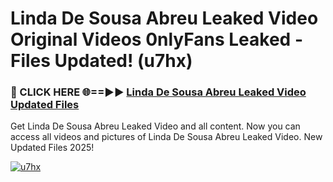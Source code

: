 # Linda De Sousa Abreu Leaked Video Original Videos 0nlyFans Leaked - Files Updated! (u7hx)

<h3>🔴 CLICK HERE 🌐==►► <a href="https://tinyurl.com/2wckxsce" rel="nofollow">Linda De Sousa Abreu Leaked Video Updated Files</a></h3>

Get Linda De Sousa Abreu Leaked Video and all content. Now you can access all videos and pictures of Linda De Sousa Abreu Leaked Video. New Updated Files 2025!

[![u7hx](https://i.imgur.com/AFduVYN.gif)](https://tinyurl.com/2wckxsce)
